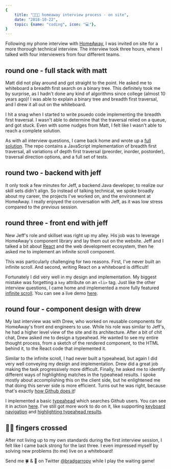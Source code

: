 ```yaml
---
{
    title: "👨🏼‍💼 homeaway interview process - on site",
    date: "2018-10-22",
    topic: {name: "coding", icon: "💻"},
}
---
```


Following my phone interview with [HomeAway][1], I was invited on site for a more thorough technical interview. The interview took three hours, where I talked with four interviewers from four different teams.

## round one - full stack with matt

Matt did not play around and got straight to the point. He asked me to whiteboard a breadth first search on a binary tree. This definitely took me by surprise, as I hadn't done any kind of algorithms since college (almost 10 years ago)! I was able to explain a binary tree and breadth first traversal, and I drew it all out on the whiteboard.

I hit a snag when I started to write psuedo code implementing the breadth first traversal. I wasn't able to determine that the traversal relied on a queue, and got stuck. Even with some nudges from Matt, I felt like I wasn't able to reach a complete solution.

As with all interview questions, I came back home and wrote up a [full solution][2]. The repo contains a JavaScript implementation of breadth first traversal, all variations of depth first traversal (preorder, inorder, postorder), traversal direction options, and a full set of tests.

## round two - backend with jeff

It only took a few minutes for Jeff, a backend Java developer, to realize our skill sets didn't align. So instead of talking technical, we spoke broadly about my career, the projects I've worked on, and the environment at HomeAway. I really enjoyed the conversation with Jeff, as it was low stress compared to the previous session.

## round three - front end with jeff

New Jeff's role and skillset was right up my alley. His job was to leverage HomeAway's component library and lay them out on the website. Jeff and I talked a bit about [React][3] and the web development ecosystem, then he asked me to implement an infinite scroll component.

This was particularly challenging for two reasons. First, I've never built an infinite scroll. And second, writing React on a whiteboard is difficult!

Fortunately I did very well in my design and implementation. My biggest mistake was forgetting a `key` attribute on an `<li>` tag. Just like the other interview questions, I came home and implemented a more fully featured [infinite scroll][4]. You can see a live demo [here][5].

## round four - component design with drew

My last interview was with Drew, who worked on reusable components for HomeAway's front end engineers to use. While his role was similar to Jeff's, he had a higher level view of the site and its architecture. After a bit of chit chat, Drew asked me to design a typeahead. He wanted to see my entire thought process, from a sketch of the rendered component, to the HTML behind it, to the React code that implemented it.

Similar to the infinite scroll, I had never built a typeahead, but again I did very well conveying my design and implementation. Drew did a great job making the task progressively more difficult. Finally, he asked me to identify different ways of highlighting matches in the typeahead results. I spoke mostly about accomplishing this on the client side, but he enlightened me that doing this server side is more efficient. Turns out he was right, because that's exactly [how Github does it][6]!

I implemented a basic [typeahead][7] which searches Github users. You can see it in action [here][8]. I've still got more work to do on it, like supporting [keyboard navigation][9] and [highlighting typeahead results][10].

## 🤞🏼 fingers crossed

After not living up to my own standards during the first interview session, I felt like I came back strong for the last three. I even impressed myself by solving new problems (to me) live on a whiteboard!

Send me 🍀 & 💙 on Twitter [@bradgarropy][11] while I play the waiting game!

[1]: https://www.homeaway.com/
[2]: https://github.com/bradgarropy/homeaway-binary-tree
[3]: https://reactjs.org/
[4]: https://github.com/bradgarropy/homeaway-infinite-scroll
[5]: https://homeaway-infinite-scroll.netlify.com
[6]: https://developer.github.com/v3/search/#highlighting-user-search-results
[7]: https://github.com/bradgarropy/homeaway-typeahead
[8]: https://homeaway-typeahead.netlify.com/
[9]: https://github.com/bradgarropy/homeaway-typeahead/issues/1
[10]: https://github.com/bradgarropy/homeaway-typeahead/issues/2
[11]: https://twitter.com/bradgarropy
